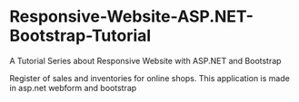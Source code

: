 # Responsive-Website-ASP.NET-Bootstrap-Tutorial
A Tutorial Series about Responsive Website with ASP.NET and Bootstrap

Register of sales and inventories for online shops.
This application is made in asp.net webform and bootstrap

